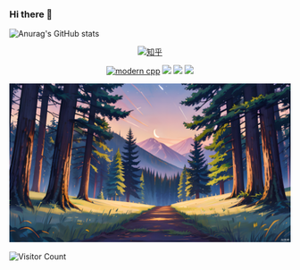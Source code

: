 ### Hi there 👋

<!--
**YL-123-max/YL-123-max** is a ✨ _special_ ✨ repository because its `README.md` (this file) appears on your GitHub profile.

Here are some ideas to get you started:

- 🔭 I’m currently working on ...
- 🌱 I’m currently learning ...
- 👯 I’m looking to collaborate on ...
- 🤔 I’m looking for help with ...
- 💬 Ask me about ...
- 📫 How to reach me: ...
- 😄 Pronouns: ...
- ⚡ Fun fact: ...
-->

![Anurag's GitHub stats](https://github-readme-stats.vercel.app/api?username=YL-123-max&show_icons=true&theme=radical)


<div id="img" align=center>

[![知乎](https://img.shields.io/badge/%E7%9F%A5%E4%B9%8E-%E8%BD%B6%E9%9A%86-yellow)](https://www.zhihu.com/people/yi-long-82-65)


[![modern cpp](https://img.shields.io/badge/code-Modern%20C++-blue)](https://learn.microsoft.com/zh-cn/cpp/cpp/welcome-back-to-cpp-modern-cpp) 
![](https://img.shields.io/badge/讨厌-学习-yellow) 
![](https://img.shields.io/badge/性格-开朗-red) 
![](https://img.shields.io/badge/爱好-二次元-red)

</div>

![头像](image/头像.png)

![Visitor Count](https://profile-counter.glitch.me/YL-123-max/count.svg)
